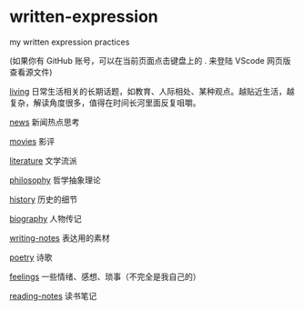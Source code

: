 # written-expression

my written expression practices

(如果你有 GitHub 账号，可以在当前页面点击键盘上的 . 来登陆 VScode 网页版查看源文件)

[living](./living.md) 日常生活相关的长期话题，如教育、人际相处、某种观点。越贴近生活，越复杂，解读角度很多，值得在时间长河里面反复咀嚼。

[news](./news.md) 新闻热点思考

[movies](./movies.md) 影评

[literature](./literature.md) 文学流派

[philosophy](./philosophy.md) 哲学抽象理论

[history](./history.md) 历史的细节

[biography](./biography.md) 人物传记

[writing-notes](./writing-notes.md) 表达用的素材

[poetry](./poetry.md) 诗歌

[feelings](./feelings.md) 一些情绪、感想、琐事（不完全是我自己的）

[reading-notes](./reading-notes.md) 读书笔记
